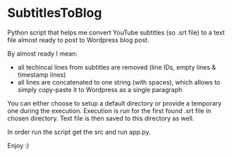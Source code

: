 # SubtitlesToBlog
Python script that helps me convert YouTube subtitles (so .srt file) to a text file almost ready to post to Wordpress blog post.

By almost ready I mean:
- all techincal lines from subtitles are removed (line IDs, empty lines & timestamp lines)
- all lines are concatenated to one string (with spaces), which allows to simply copy-paste it to Wordpress as a single paragraph

You can either choose to setup a default directory or provide a temporary one during the execution.
Execution is run for the first found .srt file in chosen directory. Text file is then saved to this directory as well.

In order run the script get the src and run app.py.

Enjoy :)
